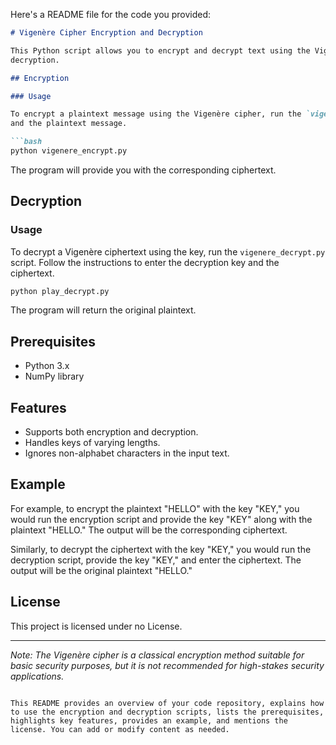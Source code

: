 Here's a README file for the code you provided:

```markdown
# Vigenère Cipher Encryption and Decryption

This Python script allows you to encrypt and decrypt text using the Vigenère cipher. It includes two separate programs: one for encryption and another for
decryption.

## Encryption

### Usage

To encrypt a plaintext message using the Vigenère cipher, run the `vigenere_encrypt.py` script. Follow the instructions to enter the encryption key
and the plaintext message.

```bash
python vigenere_encrypt.py
```

The program will provide you with the corresponding ciphertext.

## Decryption

### Usage

To decrypt a Vigenère ciphertext using the key, run the `vigenere_decrypt.py` script. Follow the instructions to enter the decryption key and the ciphertext.

```bash
python play_decrypt.py
```

The program will return the original plaintext.

## Prerequisites

- Python 3.x
- NumPy library

## Features

- Supports both encryption and decryption.
- Handles keys of varying lengths.
- Ignores non-alphabet characters in the input text.

## Example

For example, to encrypt the plaintext "HELLO" with the key "KEY," you would run the encryption script and provide the key "KEY" along with the plaintext
"HELLO." The output will be the corresponding ciphertext.

Similarly, to decrypt the ciphertext with the key "KEY," you would run the decryption script, provide the key "KEY," and enter the ciphertext. 
The output will be the original plaintext "HELLO."

## License

This project is licensed under no License.

---

*Note: The Vigenère cipher is a classical encryption method suitable for basic security purposes, but it is not recommended for high-stakes security applications.*

```

This README provides an overview of your code repository, explains how to use the encryption and decryption scripts, lists the prerequisites, highlights key features, provides an example, and mentions the license. You can add or modify content as needed.
